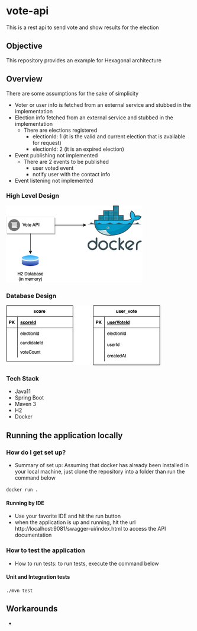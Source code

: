 # vote-api
This is a rest api to send vote and show results for the election

## Objective
This repository provides an example for Hexagonal architecture

## Overview
There are some assumptions for the sake of simplicity
* Voter or user info is fetched from an external service and stubbed in the implementation
* Election info fetched from an external service and stubbed in the implementation
  * There are  elections registered
    * electionId: 1 (it is the valid and current election that is available for request)
    * electionId: 2 (it is an expired election)
* Event publishing not implemented
  * There are 2 events to be published
    * user voted event
    * notify user with the contact info
* Event listening not implemented

### High Level Design
![](docs/images/high-level-design.drawio.png)

### Database Design
![](docs/images/database-design.drawio.png)

### Tech Stack
* Java11
* Spring Boot
* Maven 3
* H2
* Docker

## Running the application locally ##
### How do I get set up? ###

* Summary of set up: Assuming that docker has already been installed in your local machine, 
just clone the repository into a folder than run the command below 

```` docker run . ````

#### Running by IDE
* Use your favorite IDE and hit the run button
* when the application is up and running, hit the url http://localhost:9081/swagger-ui/index.html to access the API documentation

### How to test the application
* How to run tests: to run tests, execute the command below

#### Unit and Integration tests
````./mvn test````

## Workarounds
- 
